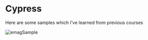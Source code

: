 
# Cypress

Here are some samples which I've learned from previous courses

![emagSample](https://github.com/CiprianSimionov/cypressTests/assets/26772192/76aaee9a-3b7b-4b1c-8f96-7e091723afbf)
